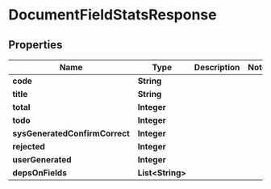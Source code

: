 

# DocumentFieldStatsResponse

## Properties

Name | Type | Description | Notes
------------ | ------------- | ------------- | -------------
**code** | **String** |  | 
**title** | **String** |  | 
**total** | **Integer** |  | 
**todo** | **Integer** |  | 
**sysGeneratedConfirmCorrect** | **Integer** |  | 
**rejected** | **Integer** |  | 
**userGenerated** | **Integer** |  | 
**depsOnFields** | **List&lt;String&gt;** |  | 



